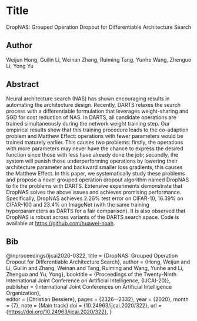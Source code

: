 # Title
DropNAS: Grouped Operation Dropout for Differentiable Architecture Search

## Author
Weijun Hong, Guilin Li, Weinan Zhang, Ruiming Tang, Yunhe Wang, Zhenguo Li, Yong Yu

## Abstract
Neural architecture search (NAS) has shown encouraging results in automating the architecture design. Recently, DARTS relaxes the search process with a differentiable formulation that leverages weight-sharing and SGD for cost reduction of NAS. In DARTS, all candidate operations are trained simultaneously during the network weight training step. Our empirical results show that this training procedure leads to the co-adaption problem and Matthew Effect: operations with fewer parameters would be trained maturely earlier. This causes two problems: firstly, the operations with more parameters may never have the chance to express the desired function since those with less have already done the job; secondly, the system will punish those underperforming operations by lowering their architecture parameter and backward smaller loss gradients, this causes the Matthew Effect. In this paper, we systematically study these problems and propose a novel grouped operation dropout algorithm named DropNAS to fix the problems with DARTS. Extensive experiments demonstrate that DropNAS solves the above issues and achieves promising performance. Specifically, DropNAS achieves 2.26% test error on CIFAR-10, 16.39% on CIFAR-100 and 23.4% on ImageNet (with the same training hyperparameters as DARTS for a fair comparison). It is also observed that DropNAS is robust across variants of the DARTS search space. Code is available at https://github.com/huawei-noah.

## Bib
@inproceedings{ijcai2020-0322,
  title     = {DropNAS: Grouped Operation Dropout for Differentiable Architecture Search},
  author    = {Hong, Weijun and Li, Guilin and Zhang, Weinan and Tang, Ruiming and Wang, Yunhe and Li, Zhenguo and Yu, Yong},
  booktitle = {Proceedings of the Twenty-Ninth International Joint Conference on
               Artificial Intelligence, {IJCAI-20}},
  publisher = {International Joint Conferences on Artificial Intelligence Organization},             
  editor    = {Christian Bessiere},	
  pages     = {2326--2332},
  year      = {2020},
  month     = {7},
  note      = {Main track}
  doi       = {10.24963/ijcai.2020/322},
  url       = {https://doi.org/10.24963/ijcai.2020/322},
}
